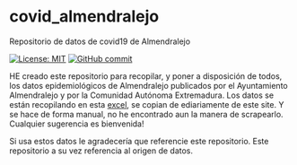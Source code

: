 # covid_almendralejo
Repositorio de datos de covid19 de Almendralejo

[![License: MIT](https://img.shields.io/badge/License-MIT-yellow.svg)](https://opensource.org/licenses/MIT)
[![GitHub commit](https://img.shields.io/github/last-commit/pcm-dpc/COVID-19)](https://github.com/mharias/covid_almendralejo/commits/master)

HE creado este repositorio para recopilar, y poner a disposición de todos, los datos epidemiológicos de Almendralejo publicados por el Ayuntamiento Almendralejo y por la Comunidad Autónoma Extremadura.
Los datos se están recopilando en esta [excel](https://github.com/mharias/covid_almendralejo/blob/main/datos/almendralejo.xlsx), se copian de ediariamente de este site. Y se hace de forma manual, no he encontrado aun la manera de scrapearlo. Cualquier sugerencia es bienvenida!

Si usa estos datos le agradecería que referencie este repositorio. Este repositorio a su vez referencia al origen de datos.

